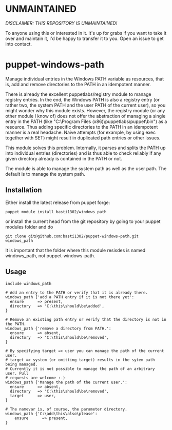 UNMAINTAINED
============

*DISCLAIMER: THIS REPOSITORY IS UNMAINTAINED!*

To anyone using this or interested in it. It's up for grabs if you want to take it over and maintain it, I'd be happy to transfer it to you. Open an issue to get into contact.

puppet-windows-path
===================

Manage individual entries in the Windows PATH variable as resources, that is, add and remove directories to the PATH in an idempotent manner.

There is already the excellent puppetlabs/registry module to manage registry entries. In the end, the Windows PATH is also a registry entry (or rather two, the system PATH and the user PATH of the current user), so you might wonder why this module exists. However, the registry module (or any other module I know of) does not offer the abstraction of managing a single entry in the PATH (like "C:\Program Files (x86)\puppetlabs\puppet\bin") as a resource. Thus adding specific directories to the PATH in an idempotent manner is a real headache. Naive attempts (for example, by using exec together with SET) might result in duplicated path entries or other issues.

This module solves this problem. Internally, it parses and splits the PATH up into individual entries (directories) and is thus able to check reliably if any given directory already is contained in the PATH or not.

The module is able to manage the system path as well as the user path. The default is to manage the system path.

Installation
------------

Either install the latest release from puppet forge:

    puppet module install basti1302/windows_path

or install the current head from the git repository by going to your puppet modules folder and do

    git clone git@github.com:basti1302/puppet-windows-path.git windows_path

It is important that the folder where this module resisdes is named windows_path, not puppet-windows-path.

Usage
-----

    include windows_path

    # Add an entry to the PATH or verify that it is already there.
    windows_path {'add a PATH entry if it is not there yet':
      ensure      => present,
      directory   => 'C:\this\should\be\added',
    }

    # Remove an existing path entry or verify that the directory is not in the PATH.
    windows_path {'remove a directory from PATH.':
      ensure      => absent,
      directory   => 'C:\this\should\be\removed',
    }

    # By specifying target => user you can manage the path of the current user.
    # target => system (or omitting target) results in the sytem path being managed.
    # Currently it is not possible to manage the path of an arbitrary user. Pull
    # requests are welcome :-)
    windows_path {'Manage the path of the current user.':
      ensure      => absent,
      directory   => 'C:\this\should\be\removed',
      target      => user,
    }

    # The namevar is, of course, the parameter directory.
    windows_path {'C:\add\this\also\please':
        ensure      => present,
    }
